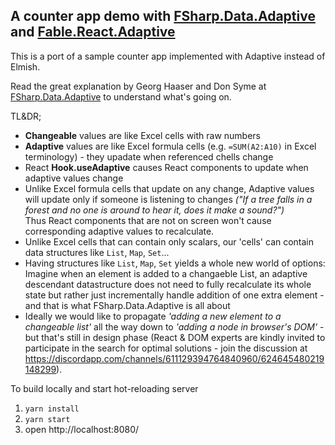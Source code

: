 
## A counter app demo with  [FSharp.Data.Adaptive](https://fsprojects.github.io/FSharp.Data.Adaptive/) and [Fable.React.Adaptive](https://github.com/krauthaufen/Fable.Elmish.Adaptive/tree/master/src/Fable.React.Adaptive) 

This is a port of a sample counter app implemented with Adaptive instead of Elmish.

Read the great explanation by Georg Haaser and Don Syme at [FSharp.Data.Adaptive](https://fsprojects.github.io/FSharp.Data.Adaptive/) to understand what's going on.

TL&DR;
- **Changeable** values are like Excel cells with raw numbers
- **Adaptive** values are like Excel formula cells (e.g. `=SUM(A2:A10)` in Excel terminology) - they upadate when referenced chells change
- React **Hook.useAdaptive** causes React components to update when adaptive values change
- Unlike Excel formula cells that update on any change, Adaptive values will update only if someone is listening to changes 
*("If a tree falls in a forest and no one is around to hear it, does it make a sound?")*  
Thus React components that are not on screen won't cause corresponding adaptive values to recalculate.
- Unlike Excel cells that can contain only scalars, our 'cells' can contain data structures like `List`, `Map`, `Set`...
- Having structures like `List`, `Map`, `Set` yields a whole new world of options:  
Imagine when an element is added to a changaeble List, an adaptive descendant datastructure does not need to fully recalculate its whole state but rather just incrementally handle addition of one extra element - and that is what FSharp.Data.Adaptive is all about
- Ideally we would like to propagate *'adding a new element to a changeable list'* all the way down to *'adding a node in browser's DOM'* - but that's still in design phase (React & DOM experts are kindly invited to participate in the search for optimal solutions - join the discussion at https://discordapp.com/channels/611129394764840960/624645480219148299).


To build locally and start hot-reloading server
1. `yarn install`
2. `yarn start`
3. open http://localhost:8080/
